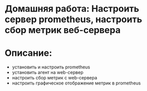 # Домашняя работа: Настроить сервер prometheus, настроить сбор метрик веб-сервера

# Описание:
- установить и настроить prometheus
- установить агент на web-сервер
- настроить сбор метрик с web-сервера
- настроить графическое отображение метрик в prometheus
